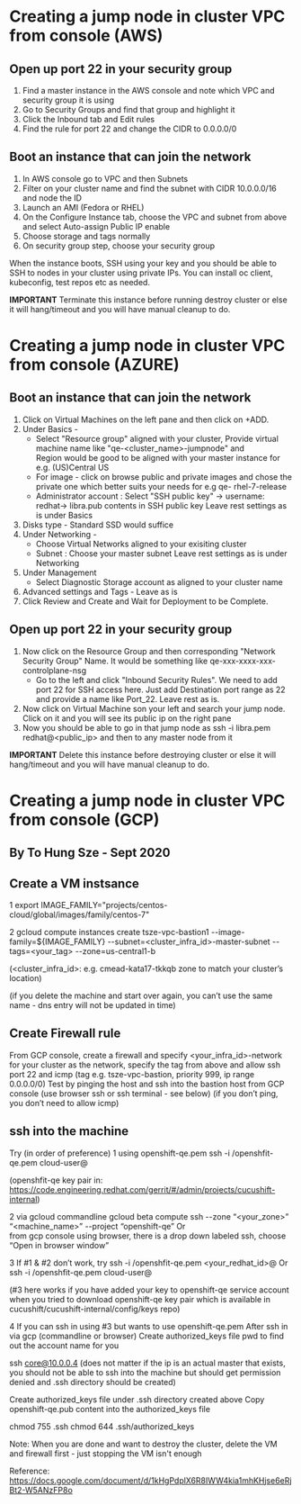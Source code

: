# Creating a jump node in cluster VPC from console (AWS)
## Open up port 22 in your security group
1. Find a master instance in the AWS console and note which VPC and security group it is using
1. Go to Security Groups and find that group and highlight it
1. Click the Inbound tab and Edit rules
1. Find the rule for port 22 and change the CIDR to 0.0.0.0/0

## Boot an instance that can join the network
1. In AWS console go to VPC and then Subnets
1. Filter on your cluster name and find the subnet with CIDR 10.0.0.0/16 and node the ID
1. Launch an AMI (Fedora or RHEL)
1. On the Configure Instance tab, choose the VPC and subnet from above and select Auto-assign Public IP enable
1. Choose storage and tags normally
1. On security group step, choose your security group 

When the instance boots, SSH using your key and you should be able to SSH to nodes in your cluster using private IPs.  You can install oc client, kubeconfig, test repos etc as needed.

**IMPORTANT** Terminate this instance before running destroy cluster or else it will hang/timeout and you will have manual cleanup to do.


# Creating a jump node in cluster VPC from console (AZURE)
## Boot an instance that can join the network
1. Click on Virtual Machines on the left pane and then click on +ADD.
1. Under Basics - 
   - Select "Resource group" aligned with your cluster, Provide virtual machine name like "qe-<cluster_name>-jumpnode" and   
     Region would be good to be aligned with your master instance for e.g. (US)Central US
   - For image - click on browse public and private images and chose the private one which better suits your needs for e.g 
     qe- rhel-7-release
   - Administrator account : Select "SSH public key" -> username: redhat-> libra.pub contents in SSH public key
   Leave rest settings as is under Basics
1. Disks type - Standard SSD would suffice
1. Under Networking -
   - Choose Virtual Networks aligned to your exisiting cluster
   - Subnet : Choose your master subnet
   Leave rest settings as is under Networking
1. Under Management
   - Select Diagnostic Storage account as aligned to your cluster name
1. Advanced settings and Tags - Leave as is
1. Click Review and Create and Wait for Deployment to be Complete.

## Open up port 22 in your security group
1. Now click on the Resource Group and then corresponding "Network Security Group" Name. It would be something like 
   qe-xxx-xxxx-xxx-controlplane-nsg
   - Go to the left and click "Inbound Security Rules". We need to add port 22 for SSH access here. Just add Destination 
     port range as 22 and provide a name like Port_22. Leave rest as is.
1. Now click on Virtual Machine son your left and search your jump node. Click on it and you will see its public ip on the
   right pane
1. Now you should be able to go in that jump node as ssh -i libra.pem redhat@<public_ip> and then to any master node from it

**IMPORTANT** Delete this instance before destroying cluster or else it will hang/timeout and you will have manual cleanup to do.

# Creating a jump node in cluster VPC from console (GCP)
## By To Hung Sze - Sept 2020
## Create a VM instsance
1 
export IMAGE_FAMILY="projects/centos-cloud/global/images/family/centos-7"

2
gcloud compute instances create tsze-vpc-bastion1 --image-family=${IMAGE_FAMILY} --subnet=<cluster_infra_id>-master-subnet --tags=<your_tag> --zone=us-central1-b

(<cluster_infra_id>: e.g. cmead-kata17-tkkqb 
zone to match your cluster’s location)

(if you delete the machine and start over again, you can’t use the same name - dns entry will not be updated in time)

## Create Firewall rule
From GCP console, create a firewall and specify <your_infra_id>-network for your cluster as the network, specify the tag from above and allow ssh port 22 and icmp (tag e.g. tsze-vpc-bastion, priority 999, ip range 0.0.0.0/0) 
Test by pinging the host and ssh into the bastion host from GCP console (use browser ssh or ssh terminal - see below) (if you don’t ping, you don’t need to allow icmp)


## ssh into the machine
Try (in order of preference)
1 using openshift-qe.pem
	ssh -i <path-to>/openshfit-qe.pem cloud-user@<ip>

(openshfit-qe key pair in:
https://code.engineering.redhat.com/gerrit/#/admin/projects/cucushift-internal)

2 via gcloud
commandline
	gcloud beta compute ssh --zone “<your_zone>” “<machine_name>” --project “openshift-qe”
Or 	
from gcp console using browser, there is a drop down labeled ssh, choose “Open in browser window”

3 If #1 & #2 don’t work, try 
	ssh -i <path-to>/openshfit-qe.pem <your_redhat_id>@<ip>
Or
	ssh -i <path-to>/openshfit-qe.pem cloud-user@<ip>

(#3 here works if you have added your key to openshift-qe service account when you tried to download openshift-qe key pair which is available in cucushift/cucushift-internal/config/keys repo)

4 If you can ssh in using #3 but wants to use openshift-qe.pem
After ssh in via gcp (commandline or browser)
Create authorized_keys file
pwd to find out the account name for you

ssh core@10.0.0.4 (does not matter if the ip is an actual master that exists, you should not be able to ssh into the machine but should get permission denied and .ssh directory should be created)

Create authorized_keys file under .ssh directory created above
Copy openshift-qe.pub content into the authorized_keys file

chmod 755 .ssh
chmod 644 .ssh/authorized_keys

Note: When you are done and want to destroy the cluster, delete the VM and firewall first - just stopping the VM isn't enough

Reference:
https://docs.google.com/document/d/1kHgPdplX6R8IWW4kia1mhKHjse6eRjBt2-W5ANzFP8o

